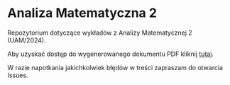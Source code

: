 # Analiza Matematyczna 2

Repozytorium dotyczące wykładów z Analizy Matematycznej 2 (UAM/2024).

Aby uzyskać dostęp do wygenerowanego dokumentu PDF kliknij [tutaj](am2.pdf).

W razie napotkania jakichkolwiek błędów w treści zapraszam do otwarcia Issues.
